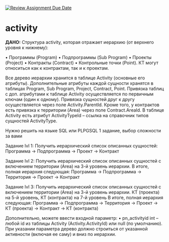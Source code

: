 [![Review Assignment Due Date](https://classroom.github.com/assets/deadline-readme-button-24ddc0f5d75046c5622901739e7c5dd533143b0c8e959d652212380cedb1ea36.svg)](https://classroom.github.com/a/NkHLBUoI)
# activity

**ДАНО:**
Структура activity, которая отражает иерархию (от верхнего уровня к нижнему):

•	Программы (Program) 
•	Подпрограммы (Sub Program) 
•	Проекты (Project) 
•	Контракты (Contract) 
•	Контрольные точки (Point). КТ могут относиться как к контрактам, так и к проектам. 

Все дерево иерархии хранится в таблице Activity (основные его атрибуты). 
Дополнительные атрибуты каждой сущности хранятся в таблицах Program, Sub Program, Project, Contract, Point. 
Привязка таблиц с доп. атрибутами к таблице Activity осуществляется по первичным ключам (один к одному). 
Привязка сущностей друг к другу осуществляется через поле Activity.ParentId. 
Кроме того, у контрактов есть привязка к территории (Area) через поле Contract.AreaId.
В таблице Activity есть атрибут ActivityTypeId – ссылка на справочник типов сущностей ActivityType.

Нужно решить на языке SQL или PLPGSQL 1 задание, выбор сложности за вами

Задание lvl 1:
 Получить иерархический список описанных сущностей:
Программа -> 
	Подпрограмма -> 
		Проект -> 
			Контракт 

Задание lvl 2:
 Получить иерархический список описанных сущностей с включением территории (Area) на 3-й уровень иерархии. В итоге, полная иерархия следующая:
Программа  -> 
	Подпрограмма -> 
		Территория -> 
			Проект -> 
				Контракт
					
Задание lvl 3:
 Получить иерархический список описанных сущностей с включением территории (Area) на 3-й уровень иерархии. КТ (проекта) на 5-й уровень, КТ (контракта) на 7-й уровень
 В итоге, полная иерархия следующая:
Программа  -> 
	Подпрограмма -> 
		Территория -> 
			Проект -> 
				КТ (проекта) -> 
				Контракт -> 
					КТ (контракта)

Дополнительно, можете ввести входной параметр:
•	pn_activityid int – любой id из таблицы Activity (Activity.ActivityId) или null (по умолчанию). При указании параметра дерево должно строиться от указанной активности (включая ее саму) и вниз по иерархии.

